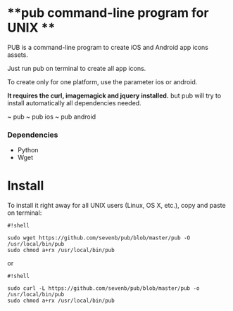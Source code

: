 # **pub command-line program for UNIX **

PUB is a command-line program to create iOS and Android app icons assets.

Just run pub on terminal to create all app icons.

To create only for one platform, use the parameter ios or android.


**It requires the curl, imagemagick and jquery installed.** but pub will try to install automatically all dependencies needed.

~ pub
~ pub ios
~ pub android

### Dependencies ###

* Python 
* Wget

# Install #

To install it right away for all UNIX users (Linux, OS X, etc.), copy and paste on terminal:


```
#!shell

sudo wget https://github.com/sevenb/pub/blob/master/pub -O /usr/local/bin/pub
sudo chmod a+rx /usr/local/bin/pub
```

or 


```
#!shell

sudo curl -L https://github.com/sevenb/pub/blob/master/pub -o /usr/local/bin/pub
sudo chmod a+rx /usr/local/bin/pub
```
